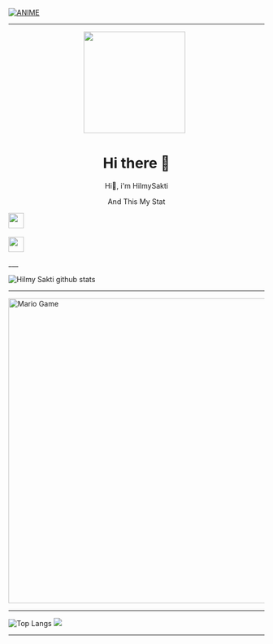 [![ANIME](https://coverfiles.alphacoders.com/916/91695.png)](https://github.com/Tanaka9531)

___

<p align='center'><a href="https://www.instagram.com/impostor9531/"><img height="200" src="https://media1.tenor.com/images/89fe272fcd427816312f4cbcc2d22d90/tenor.gif?itemid=5588596"></a>&nbsp;&nbsp;</p>

<h1  align='center'> Hi there 👋 </h1>

<p align='center'> Hi👋, i'm HilmySakti</p>

<p align='center'> And This My Stat </p>

<p align='center'>

   <a href="https://www.instagram.com/HilmyShop.Official/"><img height="30" src="https://image.freepik.com/free-vector/instagram-icon_1057-2227.jpg"></a>&nbsp;&nbsp;

   <a href="https://wa.me/0811217779427"><img height="30" src="https://w7.pngwing.com/pngs/672/164/png-transparent-whatsapp-icon-whatsapp-logo-computer-icons-zubees-halal-foods-whatsapp-text-circle-unified-payments-interface.png"></a>

</P>
___


![Hilmy Sakti github stats](https://github-readme-stats.vercel.app/api?username=HilmySakti&show_icons=true&theme=buefy&show_owner=true)



___

<img src="https://github.com/TheDudeThatCode/TheDudeThatCode/blob/master/Assets/Mario_Gameplay.gif" alt="Mario Game" width="600" />

___

![Top Langs](https://github-readme-stats.vercel.app/api/top-langs/?username=HilmySakti&theme=buefy&hide=css,html)
![](https://github-profile-trophy.vercel.app/?username=HilmySakti&row=2&column=3)

___


